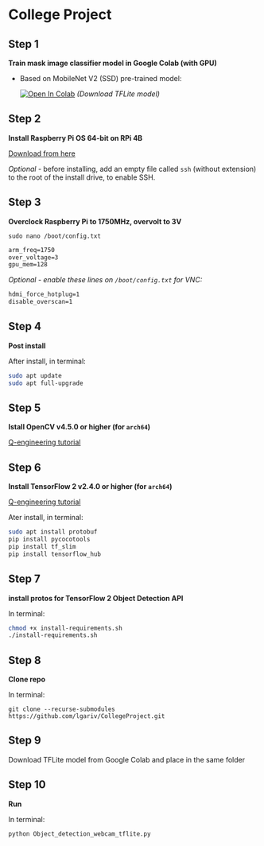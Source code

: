 # College Project

## Step 1
**Train mask image classifier model in Google Colab (with GPU)**

- Based on MobileNet V2 (SSD) pre-trained model:

  [![Open In Colab](https://colab.research.google.com/assets/colab-badge.svg)](https://colab.research.google.com/drive/1x3a_JSMoKCcjiKo2UGFiot2A4JVBdYar?usp=sharing) *(Download TFLite model)*

## Step 2
**Install Raspberry Pi OS 64-bit on RPi 4B**

[Download from here](https://downloads.raspberrypi.org/raspios_arm64/images/)

*Optional -* before installing, add an empty file called `ssh` (without extension) to the root of the install drive, to enable SSH.

## Step 3
**Overclock Raspberry Pi to 1750MHz, overvolt to 3V**

`sudo nano /boot/config.txt`

```txt
arm_freq=1750
over_voltage=3
gpu_mem=128
```

*Optional - enable these lines on `/boot/config.txt` for VNC:*

```txt
hdmi_force_hotplug=1
disable_overscan=1
```

## Step 4
**Post install**

After install, in terminal:

```bash
sudo apt update
sudo apt full-upgrade
```

## Step 5
**Istall OpenCV v4.5.0 or higher (for `arch64`)**

[Q-engineering tutorial](https://qengineering.eu/install-opencv-4.5-on-raspberry-64-os.html)

## Step 6
**Install TensorFlow 2 v2.4.0 or higher (for `arch64`)**

[Q-engineering tutorial](https://qengineering.eu/install-tensorflow-2.4.0-on-raspberry-64-os.html)

Ater install, in terminal:

```bash
sudo apt install protobuf
pip install pycocotools
pip install tf_slim
pip install tensorflow_hub
```
## Step 7
**install protos for TensorFlow 2 Object Detection API**

In terminal:

```bash
chmod +x install-requirements.sh
./install-requirements.sh
```

## Step 8
**Clone repo**

In terminal:

`git clone --recurse-submodules https://github.com/lgariv/CollegeProject.git`

## Step 9
Download TFLite model from Google Colab and place in the same folder

## Step 10
**Run**

In terminal:

```bash
python Object_detection_webcam_tflite.py
```
